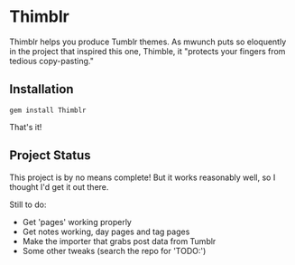 Thimblr
=======

Thimblr helps you produce Tumblr themes. As mwunch puts so eloquently in the project that inspired this one, Thimble, it "protects your fingers from tedious copy-pasting."

Installation
------------

    gem install Thimblr

That's it!

Project Status
--------------
This project is by no means complete! But it works reasonably well, so I thought I'd get it out there.

Still to do:

* Get 'pages' working properly
* Get notes working, day pages and tag pages
* Make the importer that grabs post data from Tumblr
* Some other tweaks (search the repo for 'TODO:')